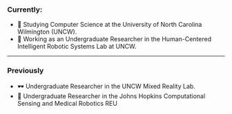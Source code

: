 <!--### Hi there 👋-->

### Currently:
- 🏫 Studying Computer Science at the University of North Carolina Wilmington (UNCW).
- 🤖 Working as an Undergraduate Researcher in the Human-Centered Intelligent Robotic Systems Lab at UNCW.
  
<hr/>

### Previously 
- 🕶️ Undergraduate Researcher in the UNCW Mixed Reality Lab.
- 🏥 Undergraduate Researcher in the Johns Hopkins Computational Sensing and Medical Robotics REU
<!--
**ALaws0n/ALaws0n** is a ✨ _special_ ✨ repository because its `README.md` (this file) appears on your GitHub profile.

Here are some ideas to get you started:

- 🔭 I’m currently working on ...
- 🌱 I’m currently learning ...
- 👯 I’m looking to collaborate on ...
- 🤔 I’m looking for help with ...
- 💬 Ask me about ...
- 📫 How to reach me: ...
- 😄 Pronouns: ...
- ⚡ Fun fact: ...
-->
